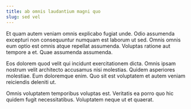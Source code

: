```yaml
---
title: ab omnis laudantium magni quo
slug: sed vel
---
```


Et quam autem veniam omnis explicabo fugiat unde. Odio assumenda excepturi non consequuntur numquam est laborum ut sed. Omnis omnis eum optio est omnis atque repellat assumenda. Voluptas ratione aut tempore a et. Quae assumenda assumenda.

Eos dolorem quod velit qui incidunt exercitationem dicta. Omnis ipsam nostrum velit architecto accusamus nisi molestias. Quidem asperiores molestiae. Eum doloremque enim. Quo sit est voluptatem et autem veniam reiciendis deleniti ut.

Omnis voluptatem temporibus voluptas est. Veritatis ea porro quo hic quidem fugit necessitatibus. Voluptatem neque ut et quaerat.
